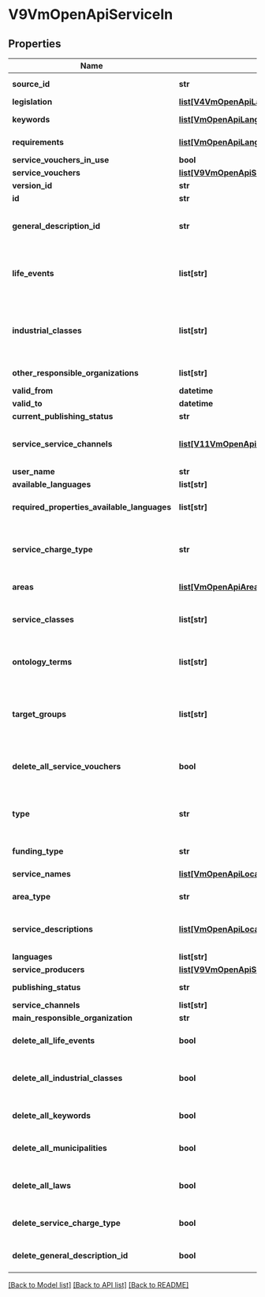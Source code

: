 # V9VmOpenApiServiceIn

## Properties
Name | Type | Description | Notes
------------ | ------------- | ------------- | -------------
**source_id** | **str** | External system identifier for the entity. User needs to be logged in to be able to get/set value. | [optional] 
**legislation** | [**list[V4VmOpenApiLaw]**](V4VmOpenApiLaw.md) | List of laws related to the service. | [optional] 
**keywords** | [**list[VmOpenApiLanguageItem]**](VmOpenApiLanguageItem.md) | List of localized service keywords. (Max.Length: 150). | [optional] 
**requirements** | [**list[VmOpenApiLanguageItem]**](VmOpenApiLanguageItem.md) | Localized service usage requirements (description of requirement). (Max.Length: 2500). | [optional] 
**service_vouchers_in_use** | **bool** | Indicates if service vouchers are used in the service. | [optional] 
**service_vouchers** | [**list[V9VmOpenApiServiceVoucher]**](V9VmOpenApiServiceVoucher.md) | List of service vouchers. | [optional] 
**version_id** | **str** | The identifier for current version. | [optional] 
**id** | **str** | PTV service identifier. | [optional] 
**general_description_id** | **str** | Valid PTV statutory service general description identifier that this service will be linked to. List of valid identifiers can be retrieved from the endpoint /api/GeneralDescription | [optional] 
**life_events** | **list[str]** | List of life event urls. Sample url: http://urn.fi/URN:NBN:fi:au:ptvl:v3017  NOTE! If life event has been defined within attached statutory service general description, the life event is not added for service. | [optional] 
**industrial_classes** | **list[str]** | List of industrial class codes (see http://tilastokeskus.fi/meta/luokitukset/toimiala/001-2008/tekstitiedosto_en.txt).  NOTE! If industrial class has been defined within attached statutory service general description, the industrial class is not added for service. | [optional] 
**other_responsible_organizations** | **list[str]** | List of other responsible organizations for the service. | [optional] 
**valid_from** | **datetime** | Date when item should be published. | [optional] 
**valid_to** | **datetime** | Date when item should be archived. | [optional] 
**current_publishing_status** | **str** | Current version publishing status. | [optional] 
**service_service_channels** | [**list[V11VmOpenApiServiceServiceChannelAstiInBase]**](V11VmOpenApiServiceServiceChannelAstiInBase.md) | Internal property for adding service channel connections for a service.  This property is also used when attaching general description propsed channels into service (PTV-2315). | [optional] 
**user_name** | **str** | User name. | [optional] 
**available_languages** | **list[str]** | Gets or sets available languages | [optional] 
**required_properties_available_languages** | **list[str]** | Internal property to check the languages within required lists: ServiceNames and ServiceDescriptions | [optional] 
**service_charge_type** | **str** | Service charge type. Possible values are: Chargeable or FreeOfCharge.  NOTE! If service charge type has been defined within attached statutory service general description, the charge type for service is ignored. | [optional] 
**areas** | [**list[VmOpenApiAreaIn]**](VmOpenApiAreaIn.md) | List of areas. List can contain different types of areas. | [optional] 
**service_classes** | **list[str]** | List of service class urls (see http://finto.fi/ptvl/fi/).  NOTE! If service class has been defined within attached statutory service general description, the service class is not added for service. | [optional] 
**ontology_terms** | **list[str]** | List of ontology term urls (see http://finto.fi/koko/fi/).  NOTE! If ontology term has been defined within attached statutory service general description, the ontology term is not added for service. | [optional] 
**target_groups** | **list[str]** | List of target group urls (see http://finto.fi/ptvl/fi/page/?uri&#x3D;http://urn.fi/URN:NBN:fi:au:ptvl:KR).  NOTE! If target group has been defined within attached statutory service general description, the target group is not added for service. | [optional] 
**delete_all_service_vouchers** | **bool** | Set to true to delete all existing service vouchers (the ServiceVouchers collection for this object should be empty collection when this option is used). | [optional] 
**type** | **str** | Service type. Possible values are: Service, PermitOrObligation or ProfessionalQualification.  NOTE! If service type has been defined within attached statutory service general description, the type for service is ignored. | [optional] 
**funding_type** | **str** | Service funding type. Possible values are: PubliclyFunded or MarketFunded. | 
**service_names** | [**list[VmOpenApiLocalizedListItem]**](VmOpenApiLocalizedListItem.md) | List of service names. Possible type values are: Name, AlternativeName. | [optional] 
**area_type** | **str** | Area type (Nationwide, NationwideExceptAlandIslands, LimitedType). | 
**service_descriptions** | [**list[VmOpenApiLocalizedListItem]**](VmOpenApiLocalizedListItem.md) | List of service descriptions. Possible type values are: Description, Summary, UserInstruction, ValidityTime, ProcessingTime, DeadLine, ChargeTypeAdditionalInfo, ServiceType. | 
**languages** | **list[str]** | List of service language codes. | 
**service_producers** | [**list[V9VmOpenApiServiceProducerIn]**](V9VmOpenApiServiceProducerIn.md) | List of service producers | 
**publishing_status** | **str** | Publishing status. Possible values are: Draft or Published. | 
**service_channels** | **list[str]** | List of related service channels (GUID). | [optional] 
**main_responsible_organization** | **str** | Main organization id. | 
**delete_all_life_events** | **bool** | Set to true to delete all existing life events (the LifeEvents collection for this object should be empty collection when this option is used). | [optional] 
**delete_all_industrial_classes** | **bool** | Set to true to delete all existing industrial classes (the IndustrialClasses collection for this object should be empty collection when this option is used). | [optional] 
**delete_all_keywords** | **bool** | Set to true to delete all existing keywords (the Keywords collection for this object should be empty collection when this option is used). | [optional] 
**delete_all_municipalities** | **bool** | Set to true to delete all existing municipalities (the Municipalities collection for this object should be empty collection when this option is used). | [optional] 
**delete_all_laws** | **bool** | Set to true to delete all existing laws within legislation (the legislation collection for this object should be empty collection when this option is used). | [optional] 
**delete_service_charge_type** | **bool** | Set to true to delete service charge type (ServiceChargeType property for this object should be empty when this option is used). | [optional] 
**delete_general_description_id** | **bool** | Set to true to delete statutory service general description (GeneralDescriptionId property for this object should be empty when this option is used). | [optional] 

[[Back to Model list]](../README.md#documentation-for-models) [[Back to API list]](../README.md#documentation-for-api-endpoints) [[Back to README]](../README.md)

